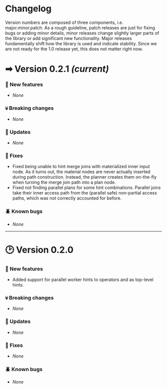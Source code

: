 # Changelog

Version numbers are composed of three components, i.e. major.minor.patch.
As a rough guideline, patch releases are just for fixing bugs or adding minor details, minor releases change slightly
larger parts of the library or add significant new functionality.
Major releases fundamentally shift how the library is used and indicate stability.
Since we are not ready for the 1.0 release yet, this does not matter right now.

# ➡ Version 0.2.1 _(current)_

### 🐣 New features
- _None_

### 💀 Breaking changes
- _None_

### 📰 Updates
- _None_

### 🏥 Fixes
- Fixed being unable to hint merge joins with materialized inner input node. As it turns out, the material nodes are never
  actually inserted during path construction. Instead, the planner creates them on-the-fly when turning the merge join path
  into a plan node.
- Fixed not finding parallel plans for some hint combinations. Parallel joins take their inner access path from the (parallel
  safe) non-partial access paths, which was not correctly accounted for before.

### 🪲 Known bugs
- _None_

---


# 🕑 Version 0.2.0

### 🐣 New features
- Added support for parallel worker hints to operators and as top-level hints.

### 💀 Breaking changes
- _None_

### 📰 Updates
- _None_

### 🏥 Fixes
- _None_

### 🪲 Known bugs
- _None_

